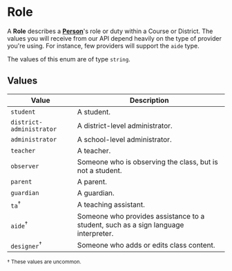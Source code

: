 # Role

A **Role** describes a **[Person](../person)**'s role or duty 
within a Course or District. 
The values you will receive from our API depend heavily on the type
of provider you're using. For instance, few providers will support the `aide` type.

The values of this enum are of type `string`.

## Values

| Value | Description |
| ----- | ----------- |
| `student` | A student. |
| `district-administrator` | A district-level administrator. |
| `administrator` | A school-level administrator. |
| `teacher` | A teacher. |
| `observer` | Someone who is observing the class, but is not a student. |
| `parent` | A parent. |
| `guardian` | A guardian. |
| `ta`<sup>&dagger;</sup> | A teaching assistant. |
| `aide`<sup>&dagger;</sup> | Someone who provides assistance to a student, such as a sign language interpreter. |
| `designer`<sup>&dagger;</sup> | Someone who adds or edits class content. |

<sup>&dagger; These values are uncommon.</sup>
